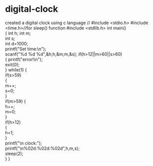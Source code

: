 # digital-clock
created a digital clock using c language // 
#include &lt;stdio.h> 
#include &lt;time.h>//for sleep() function 
#include <stdlib.h> 
int main()  
{    int h; 
     int m;   
     int s;  
     int d=1000;    
     printf("Set time:\n");  
     scanf("%d %d %d",&h;h,&m;m,&s);
     if(h>12||m>60||s>60)  
     {        printf("error!\n");  
     exit(0);  
     } 
     while(1) 
     {       
     if(s>59)   
     {     
     m++;   
     s=0;   
     }     
     if(m>59)
     {    
     h++;      
     m=0;   
     }    
     if(h>12)  
     {     
     h=1;  
     }    
     printf("\n clock:");   
     printf("\n%02d:%02d:%02d",h,m,s);   
     sleep(2);  
     } 
     }
